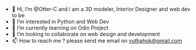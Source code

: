 - 👋 Hi, I’m @Otter-C and i am a 3D modeler, Interior Designer and web dev to be
- 👀 I’m interested in Python and Web Dev
- 🌱 I’m currently learning on Odin Project
- 💞️ I’m looking to collaborate on web design and development
- 📫 How to reach me ? please send me email on vuthahok@gmail.com

<!---
Otter-C/Otter-C is a ✨ special ✨ repository because its `README.md` (this file) appears on your GitHub profile.
You can click the Preview link to take a look at your changes.
--->
